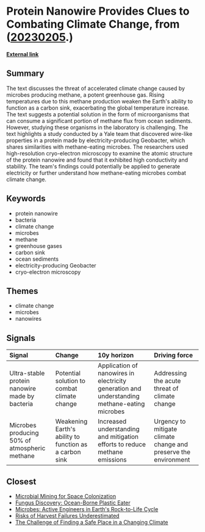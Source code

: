 # __Protein Nanowire Provides Clues to Combating Climate Change__, from ([20230205](https://kghosh.substack.com/p/20230205).)

__[External link](https://phys.org/news/2023-02-ultra-stable-protein-nanowire-electric-bacteria.html)__



## Summary

The text discusses the threat of accelerated climate change caused by microbes producing methane, a potent greenhouse gas. Rising temperatures due to this methane production weaken the Earth's ability to function as a carbon sink, exacerbating the global temperature increase. The text suggests a potential solution in the form of microorganisms that can consume a significant portion of methane flux from ocean sediments. However, studying these organisms in the laboratory is challenging. The text highlights a study conducted by a Yale team that discovered wire-like properties in a protein made by electricity-producing Geobacter, which shares similarities with methane-eating microbes. The researchers used high-resolution cryo-electron microscopy to examine the atomic structure of the protein nanowire and found that it exhibited high conductivity and stability. The team's findings could potentially be applied to generate electricity or further understand how methane-eating microbes combat climate change.

## Keywords

* protein nanowire
* bacteria
* climate change
* microbes
* methane
* greenhouse gases
* carbon sink
* ocean sediments
* electricity-producing Geobacter
* cryo-electron microscopy

## Themes

* climate change
* microbes
* nanowires

## Signals

| Signal                                         | Change                                                 | 10y horizon                                                                                  | Driving force                                                   |
|:-----------------------------------------------|:-------------------------------------------------------|:---------------------------------------------------------------------------------------------|:----------------------------------------------------------------|
| Ultra-stable protein nanowire made by bacteria | Potential solution to combat climate change            | Application of nanowires in electricity generation and understanding methane-eating microbes | Addressing the acute threat of climate change                   |
| Microbes producing 50% of atmospheric methane  | Weakening Earth's ability to function as a carbon sink | Increased understanding and mitigation efforts to reduce methane emissions                   | Urgency to mitigate climate change and preserve the environment |

## Closest

* [Microbial Mining for Space Colonization](a67f9e7de0ac3ab7399e7e056c0f8883)
* [Fungus Discovery: Ocean-Borne Plastic Eater](bc70fd3103590c44b95f146323f8c0d9)
* [Microbes: Active Engineers in Earth's Rock-to-Life Cycle](8a76baaa6df38b98c48c0635d103a5a0)
* [Risks of Harvest Failures Underestimated](9bebaea9ed2c74b635c7ffbedc039556)
* [The Challenge of Finding a Safe Place in a Changing Climate](efa36dc9bd5ddc890866d4ab1e68e71f)